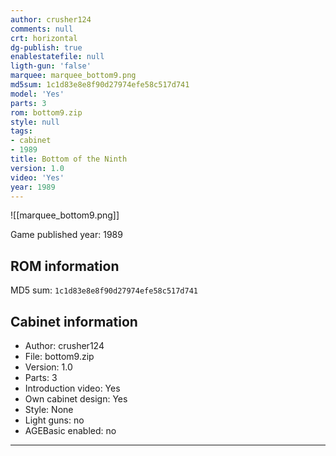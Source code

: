 ```yaml
---
author: crusher124
comments: null
crt: horizontal
dg-publish: true
enablestatefile: null
ligth-gun: 'false'
marquee: marquee_bottom9.png
md5sum: 1c1d83e8e8f90d27974efe58c517d741
model: 'Yes'
parts: 3
rom: bottom9.zip
style: null
tags:
- cabinet
- 1989
title: Bottom of the Ninth
version: 1.0
video: 'Yes'
year: 1989
---
```


![[marquee_bottom9.png]]

Game published year: 1989

## ROM information

MD5 sum: `1c1d83e8e8f90d27974efe58c517d741` 

## Cabinet information

- Author: crusher124
- File: bottom9.zip
- Version: 1.0
- Parts: 3
- Introduction video: Yes
- Own cabinet design: Yes
- Style: None
- Light guns: no
- AGEBasic enabled: no

---
